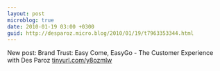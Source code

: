 ```yaml
---
layout: post
microblog: true
date: 2010-01-19 03:00 +0300
guid: http://desparoz.micro.blog/2010/01/19/t7963353344.html
---
```

New post: Brand Trust: Easy Come, EasyGo - The Customer Experience with Des Paroz [tinyurl.com/y8ozmlw](http://tinyurl.com/y8ozmlw)
